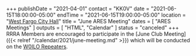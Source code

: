 +++
publishDate = "2021-04-01"
contact = "KK0V"
date = "2021-06-15T18:00:00-05:00"
endTime = "2021-06-15T19:00:00-05:00"
location = "[West Fargo City Hall](/places/west-fargo-city-hall/)"
title = "June ARES Meeting"
dates = [ "ARES Meetings" ]
outputs = [ "HTML", "Calendar" ]
status = "canceled"
+++
RRRA Members are encouraged to participate in the 
[June Club Meeting]({{< relref "/calendar/2021/june-meeting.md" >}})
which will be conducted on the [W0ILO Repeaters](/radios/).
